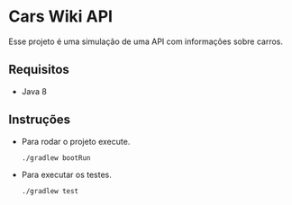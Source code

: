 # Cars Wiki API

Esse projeto é uma simulação de uma API com informações sobre carros.

## Requisitos
- Java 8

## Instruções
- Para rodar o projeto execute.
  ```
  ./gradlew bootRun
  ```

- Para executar os testes.
  ```
  ./gradlew test
  ```
